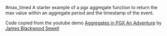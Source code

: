 #max_timed
A starter example of a pgx aggregate function to return the max value within an aggregate period and the timestamp of the event.

Code copied from the youtube demo [Aggregates in PGX An Adventure](https://www.youtube.com/watch?reload=9&v=Hl8j9Du2-4A) by [James Blackwood Sewell](https://github.com/jamessewell)